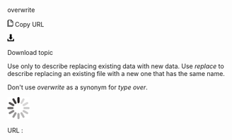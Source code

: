 # 

overwrite

![Copy URL](media/overwrite/Copy.png)
Copy URL

![Download](media/overwrite/Download.png)

Download topic

Use only to describe replacing existing data with new data. Use *replace* to describe replacing an existing file with a new one that has the same name.

Don't use *overwrite* as a synonym for *type over*.

![In progress](media/overwrite/activity-large.gif)

URL :
